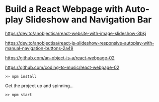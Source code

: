 # Build a React Webpage with Auto-play Slideshow and Navigation Bar

https://dev.to/anobjectisa/react-website-with-image-slideshow-3bkj

https://dev.to/anobjectisa/react-js-slideshow-responsive-autoplay-with-manual-navigation-buttons-2a49

https://github.com/an-object-is-a/react-webpage-02

https://github.com/coding-to-music/react-webpage-02

```
>> npm install
```

Get the project up and spinning...
```
>> npm start
```

